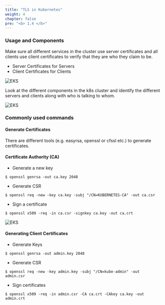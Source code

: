 ```yaml
---
title: "TLS in Kubernetes"
weight: 4
chapter: false
pre: "<b> 1.4 </b>"
---
```


### Usage and Components

Make sure all different services in the cluster use server certificates and all clients use client certificates to verify that they are who they claim to be.

- Server Certificates for Servers
- Client Certificates for Clients

![EKS](/images/0003/0001.png?featherlight=false&width=90pc)

Look at the different components in the k8s cluster and identify the different servers and clients along with who is talking to whom.

![EKS](/images/0003/0002.png?featherlight=false&width=90pc)

### Commonly used commands

#### Generate Certificates

There are different tools (e.g. easyrsa, openssl or cfssl etc.) to generate certificates.

#### Certificate Authority (CA)

- Generate a new key

```
$ openssl genrsa -out ca.key 2048
```

- Generate CSR

```
$ openssl req -new -key ca.key -subj "/CN=KUBERNETES-CA" -out ca.csr
```

- Sign a certificate

```
$ openssl x509 -req -in ca.csr -signkey ca.key -out ca.crt
```

![EKS](/images/0003/0003.png?featherlight=false&width=90pc)

#### Generating Client Certificates

- Generate Keys

```
$ openssl genrsa -out admin.key 2048
```

- Generate CSR

```
$ openssl req -new -key admin.key -subj "/CN=kube-admin" -out admin.csr
```

- Sign certificates

```
$ openssl x509 -req -in admin.csr -CA ca.crt -CAkey ca.key -out admin.crt
```
